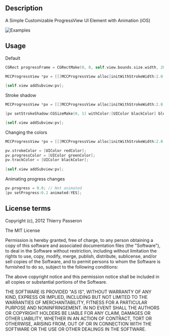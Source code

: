 ## Description

A Simple Customizable ProgressView UI Element with Animation (iOS)

![Examples](http://i47.tinypic.com/zti5bd.jpg)


## Usage

Default

```objective-c
CGRect progressFrame = CGRectMake(0, 0, self.view.bounds.size.width, 20);

MCCProgressView *pv = [[[MCCProgressView alloc]initWithStrokeWidth:2.0 frame:progressFrame]autorelease];
  
[self.view addSubview:pv];
```
  
Stroke shadow

```objective-c
MCCProgressView *pv = [[[MCCProgressView alloc]initWithStrokeWidth:2.0 frame:progressFrame]autorelease];

[pv setStrokeShadow:CGSizeMake(0, 1) withColor:[UIColor blackColor] blur:0.8];

[self.view addSubview:pv];
```

Changing the colors

```objective-c
MCCProgressView *pv = [[[MCCProgressView alloc]initWithStrokeWidth:2.0 frame:progressFrame]autorelease];

pv.strokeColor = [UIColor redColor];
pv.progressColor = [UIColor greenColor];
pv.trackColor = [UIColor blackColor];
  
[self.view addSubview:pv];
```
  
Animating progress changes

```objective-c
pv.progress = 0.0; // Not animated
[pv setProgress:0.2 animated:YES];
```


## License terms

Copyright (c), 2012 Thierry Passeron

The MIT License

Permission is hereby granted, free of charge, to any person obtaining a copy of this software and associated documentation files (the "Software"), to deal in the Software without restriction, including without limitation the rights to use, copy, modify, merge, publish, distribute, sublicense, and/or sell copies of the Software, and to permit persons to whom the Software is furnished to do so, subject to the following conditions:

The above copyright notice and this permission notice shall be included in all copies or substantial portions of the Software.

THE SOFTWARE IS PROVIDED "AS IS", WITHOUT WARRANTY OF ANY KIND, EXPRESS OR IMPLIED, INCLUDING BUT NOT LIMITED TO THE WARRANTIES OF MERCHANTABILITY, FITNESS FOR A PARTICULAR PURPOSE AND NONINFRINGEMENT. IN NO EVENT SHALL THE AUTHORS OR COPYRIGHT HOLDERS BE LIABLE FOR ANY CLAIM, DAMAGES OR OTHER LIABILITY, WHETHER IN AN ACTION OF CONTRACT, TORT OR OTHERWISE, ARISING FROM, OUT OF OR IN CONNECTION WITH THE SOFTWARE OR THE USE OR OTHER DEALINGS IN THE SOFTWARE.